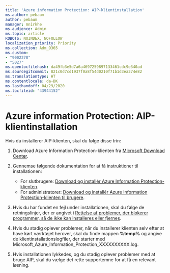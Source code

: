 ```yaml
---
title: 'Azure information Protection: AIP-klientinstallation'
ms.author: pebaum
author: pebaum
manager: mnirkhe
ms.audience: Admin
ms.topic: article
ROBOTS: NOINDEX, NOFOLLOW
localization_priority: Priority
ms.collection: Adm_O365
ms.custom:
- "9002278"
- "5027"
ms.openlocfilehash: da49fb3e5d7a6a4697259897133461cdc9e340ad
ms.sourcegitcommit: 821c0d7cd1937f0a8f54d0210f71b1d3ea374e82
ms.translationtype: HT
ms.contentlocale: da-DK
ms.lasthandoff: 04/29/2020
ms.locfileid: "43944152"
---
```

# <a name="azure-information-protection-aip-client-installation"></a>Azure information Protection: AIP-klientinstallation

Hvis du installerer AIP-klienten, skal du følge disse trin:

1. Download Azure Information Protection-klienten fra [Microsoft Download Center](https://www.microsoft.com/download/details.aspx?id=53018).

2. Gennemse følgende dokumentation for at få instruktioner til installationen:

    - For slutbrugere: [Download og installér Azure Information Protection-klienten](https://docs.microsoft.com/azure/information-protection/rms-client/install-client-app).
    - For administratorer: [Download og installér Azure Information Protection-klienten til brugere](https://docs.microsoft.com/azure/information-protection/rms-client/client-admin-guide-install).

3. Hvis du har fundet en fejl under installationen, skal du følge de retningslinjer, der er angivet i [Rettelse af problemer, der blokerer programmer, så de ikke kan installeres eller fjernes](https://support.microsoft.com/help/17588/windows-fix-problems-that-block-programs-being-installed-or-removed).

4. Hvis du stadig oplever problemer, når du installerer klienten selv efter at have kørt værktøjet herover, skal du finde mappen **%temp%** og angive de klientinstallationslogfiler, der starter med Microsoft_Azure_Information_Protection_XXXXXXXXXX.log.

5. Hvis installationen lykkedes, og du stadig oplever problemer med at bruge AIP, skal du vælge det rette supportemne for at få en relevant løsning.
